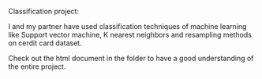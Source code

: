 Classification project:

I and my partner have used classification techniques of machine learning like Support vector machine, K nearest neighbors and resampling methods on cerdit card dataset.

Check out the html document in the folder to have a good understanding of the entire project.
